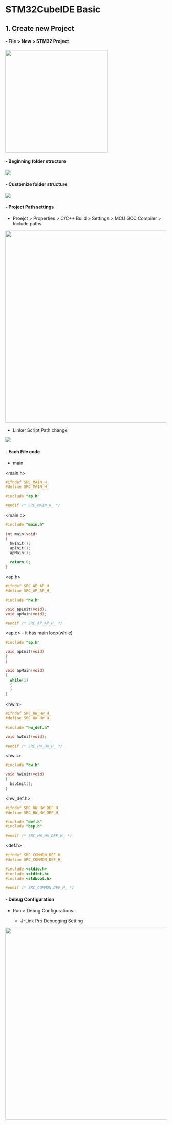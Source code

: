 # STM32CubeIDE Basic

## 1. Create new Project

#### - File > New > STM32 Project 

<img src="../images/STM32_Project_New_Project.png" width=320></img>

#### - Beginning folder structure

<img src="../images/folder_structure.png"></img>

#### - Customize folder structure

<img src="../images/custom_folder_structure.png"></img>

#### - Project Path settings

- Proejct > Properties > C/C++ Build > Settings > MCU GCC Compiler > Include paths

<img src="../images/include_paths.png" width=600></img>

- Linker Script Path change

<img src="../images/linkderscript_path.png"></img>

#### - Each File code

- main

<main.h>

```c
#ifndef SRC_MAIN_H_
#define SRC_MAIN_H_

#include "ap.h"

#endif /* SRC_MAIN_H_ */
```

<main.c>

```c
#include "main.h"

int main(void)
{
  hwInit();
  apInit();
  apMain();

  return 0;
}
```

<ap.h>

```c
#ifndef SRC_AP_AP_H_
#define SRC_AP_AP_H_

#include "hw.h"

void apInit(void);
void apMain(void);

#endif /* SRC_AP_AP_H_ */
```

<ap.c> - it has main loop(while)

```c
#include "ap.h"

void apInit(void)
{
}

void apMain(void)
{
  while(1)
  {
  }
}
```

<hw.h>

```c
#ifndef SRC_HW_HW_H_
#define SRC_HW_HW_H_

#include "hw_def.h"

void hwInit(void);

#endif /* SRC_HW_HW_H_ */
```

<hw.c>

```c
#include "hw.h"

void hwInit(void)
{
  bspInit();
}
```

<hw_def.h>

```c
#ifndef SRC_HW_HW_DEF_H_
#define SRC_HW_HW_DEF_H_

#include "def.h"
#include "bsp.h"

#endif /* SRC_HW_HW_DEF_H_ */
```

<def.h>

```c
#ifndef SRC_COMMON_DEF_H_
#define SRC_COMMON_DEF_H_

#include <stdio.h>
#include <stdint.h>
#include <stdbool.h>

#endif /* SRC_COMMON_DEF_H_ */

```

#### - Debug Configuration

- Run > Debug Configurations...

    - J-Link Pro Debugging Setting

<img src="../images/debug_configurations.png" width=600></img>



